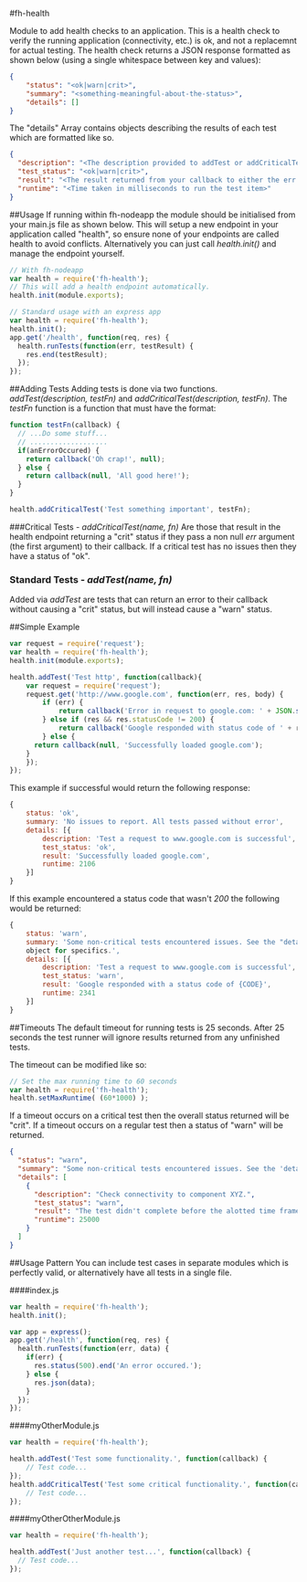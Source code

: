 #fh-health


Module to add health checks to an application. This is a health check to 
verify the running application (connectivity, etc.) is ok, and not a replacemnt 
for actual testing. The health check returns a JSON response formatted as shown 
below (using a single whitespace between key and values):

```json
{
    "status": "<ok|warn|crit>",
    "summary": "<something-meaningful-about-the-status>",
    "details": []
}
```

The "details" Array contains objects describing the results of each test which 
are formatted like so.

```json
{
  "description": "<The description provided to addTest or addCriticalTest function>",
  "test_status": "<ok|warn|crit>",
  "result": "<The result returned from your callback to either the err or result paramater>",
  "runtime": "<Time taken in milliseconds to run the test item>"
}
```


##Usage
If running within fh-nodeapp the module should be initialised from your main.js 
file as shown below. This will setup a new endpoint in your application called 
"health", so ensure none of your endpoints are called health to avoid 
conflicts. Alternatively you can just call *health.init()* and manage the 
endpoint yourself.

```javascript
// With fh-nodeapp
var health = require('fh-health');
// This will add a health endpoint automatically.
health.init(module.exports);

// Standard usage with an express app
var health = require('fh-health');
health.init();
app.get('/health', function(req, res) {
  health.runTests(function(err, testResult) {
    res.end(testResult);
  });
});
```

##Adding Tests
Adding tests is done via two functions. *addTest(description, testFn)* and 
*addCriticalTest(description, testFn)*. The *testFn* function is a function 
that must have the format:

```javascript
function testFn(callback) {
  // ...Do some stuff...
  // ...................
  if(anErrorOccured) {
    return callback('Oh crap!', null);
  } else {
    return callback(null, 'All good here!');
  }
}

health.addCriticalTest('Test something important', testFn);
```

###Critical Tests - *addCriticalTest(name, fn)*
Are those that result in the health endpoint returning a "crit" status if they 
pass a non null *err* argument (the first argument) to their callback. If a 
critical test has no issues then they have a status of "ok".

### Standard Tests - *addTest(name, fn)*
Added via *addTest* are tests that can return an error to their callback 
without causing a "crit" status, but will instead cause a "warn" status.


##Simple Example

```javascript
var request = require('request');
var health = require('fh-health');
health.init(module.exports);

health.addTest('Test http', function(callback){
	var request = require('request');
	request.get('http://www.google.com', function(err, res, body) {
		if (err) {
			return callback('Error in request to google.com: ' + JSON.stringify(err));
		} else if (res && res.statusCode != 200) {
			return callback('Google responded with status code of ' + res.statusCode);
		} else {
      return callback(null, 'Successfully loaded google.com');
    }
	});
});
```

This example if successful would return the following response:

```javascript
{
    status: 'ok',
    summary: 'No issues to report. All tests passed without error',
    details: [{
        description: 'Test a request to www.google.com is successful',
        test_status: 'ok',
        result: 'Successfully loaded google.com',
        runtime: 2106
    }]
}
```

If this example encountered a status code that wasn't *200* the following would 
be returned:


```javascript
{
    status: 'warn',
    summary: 'Some non-critical tests encountered issues. See the "details" 
    object for specifics.',
    details: [{
        description: 'Test a request to www.google.com is successful',
        test_status: 'warn',
        result: 'Google responded with a status code of {CODE}',
        runtime: 2341
    }]
}
```

##Timeouts
The default timeout for running tests is 25 seconds. After 25 seconds the test 
runner will ignore results returned from any unfinished tests.

The timeout can be modified like so:

```javascript
// Set the max running time to 60 seconds
var health = require('fh-health');
health.setMaxRuntime( (60*1000) );
```

If a timeout occurs on a critical test then the overall status returned will 
be "crit". If a timeout occurs on a regular test then a status of "warn" will 
be returned.

```json
{
  "status": "warn",
  "summary": "Some non-critical tests encountered issues. See the 'details' object for specifics.",
  "details": [
    {
      "description": "Check connectivity to component XYZ.",
      "test_status": "warn",
      "result": "The test didn't complete before the alotted time frame.",
      "runtime": 25000
    }
  ]
}
```

##Usage Pattern
You can include test cases in separate modules which is perfectly valid, or 
alternatively have all tests in a single file.

####index.js

```javascript
var health = require('fh-health');
health.init();

var app = express();
app.get('/health', function(req, res) {
  health.runTests(function(err, data) {
    if(err) {
      res.status(500).end('An error occured.');
    } else {
      res.json(data);
    }
  });
});
```

####myOtherModule.js
```javascript
var health = require('fh-health');

health.addTest('Test some functionality.', function(callback) {
	// Test code...
});
health.addCriticalTest('Test some critical functionality.', function(callback) {
	// Test code...
});
```

####myOtherOtherModule.js
```javascript
var health = require('fh-health');

health.addTest('Just another test...', function(callback) {
  // Test code...
});
```

